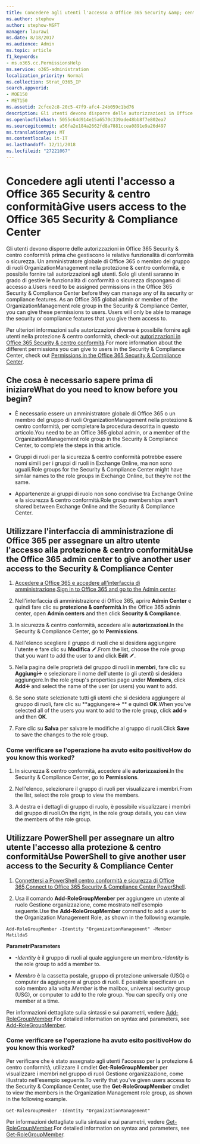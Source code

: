 ```yaml
---
title: Concedere agli utenti l'accesso a Office 365 Security &amp; centro conformità
ms.author: stephow
author: stephow-MSFT
manager: laurawi
ms.date: 8/18/2017
ms.audience: Admin
ms.topic: article
f1_keywords:
- ms.o365.cc.PermissionsHelp
ms.service: o365-administration
localization_priority: Normal
ms.collection: Strat_O365_IP
search.appverid:
- MOE150
- MET150
ms.assetid: 2cfce2c8-20c5-47f9-afc4-24b059c1bd76
description: Gli utenti devono disporre delle autorizzazioni in Office 365 Security &amp; centro conformità prima che gestiscono le relative funzionalità di conformità o sicurezza.
ms.openlocfilehash: 5055c64d914e15a6570c339ade48bb8f7e802ea7
ms.sourcegitcommit: a56fa2e184a2662fd8a7881ccea0891e9a26d497
ms.translationtype: MT
ms.contentlocale: it-IT
ms.lasthandoff: 12/11/2018
ms.locfileid: "27221067"
---
```

# <a name="give-users-access-to-the-office-365-security-amp-compliance-center"></a><span data-ttu-id="64e02-103">Concedere agli utenti l'accesso a Office 365 Security &amp; centro conformità</span><span class="sxs-lookup"><span data-stu-id="64e02-103">Give users access to the Office 365 Security &amp; Compliance Center</span></span>

<span data-ttu-id="64e02-p101">Gli utenti devono disporre delle autorizzazioni in Office 365 Security &amp; centro conformità prima che gestiscono le relative funzionalità di conformità o sicurezza. Un amministratore globale di Office 365 o membro del gruppo di ruoli OrganizationManagement nella protezione &amp; centro conformità, è possibile fornire tali autorizzazioni agli utenti. Solo gli utenti saranno in grado di gestire le funzionalità di conformità o sicurezza dispongano di accesso a.</span><span class="sxs-lookup"><span data-stu-id="64e02-p101">Users need to be assigned permissions in the Office 365 Security &amp; Compliance Center before they can manage any of its security or compliance features. As an Office 365 global admin or member of the OrganizationManagement role group in the Security &amp; Compliance Center, you can give these permissions to users. Users will only be able to manage the security or compliance features that you give them access to.</span></span> 
  
<span data-ttu-id="64e02-107">Per ulteriori informazioni sulle autorizzazioni diverse è possibile fornire agli utenti nella protezione &amp; centro conformità, check-out [autorizzazioni in Office 365 Security &amp; centro conformità](permissions-in-the-security-and-compliance-center.md).</span><span class="sxs-lookup"><span data-stu-id="64e02-107">For more information about the different permissions you can give to users in the Security &amp; Compliance Center, check out [Permissions in the Office 365 Security &amp; Compliance Center](permissions-in-the-security-and-compliance-center.md).</span></span>
  
## <a name="what-do-you-need-to-know-before-you-begin"></a><span data-ttu-id="64e02-108">Che cosa è necessario sapere prima di iniziare</span><span class="sxs-lookup"><span data-stu-id="64e02-108">What do you need to know before you begin?</span></span>

- <span data-ttu-id="64e02-109">È necessario essere un amministratore globale di Office 365 o un membro del gruppo di ruoli OrganizationManagement nella protezione &amp; centro conformità, per completare la procedura descritta in questo articolo.</span><span class="sxs-lookup"><span data-stu-id="64e02-109">You need to be an Office 365 global admin, or a member of the OrganizationManagement role group in the Security &amp; Compliance Center, to complete the steps in this article.</span></span>
    
- <span data-ttu-id="64e02-110">Gruppi di ruoli per la sicurezza &amp; centro conformità potrebbe essere nomi simili per i gruppi di ruoli in Exchange Online, ma non sono uguali.</span><span class="sxs-lookup"><span data-stu-id="64e02-110">Role groups for the Security &amp; Compliance Center might have similar names to the role groups in Exchange Online, but they're not the same.</span></span> 
    
- <span data-ttu-id="64e02-111">Appartenenze ai gruppi di ruolo non sono condivise tra Exchange Online e la sicurezza &amp; centro conformità.</span><span class="sxs-lookup"><span data-stu-id="64e02-111">Role group memberships aren't shared between Exchange Online and the Security &amp; Compliance Center.</span></span>
    
## <a name="use-the-office-365-admin-center-to-give-another-user-access-to-the-security-amp-compliance-center"></a><span data-ttu-id="64e02-112">Utilizzare l'interfaccia di amministrazione di Office 365 per assegnare un altro utente l'accesso alla protezione &amp; centro conformità</span><span class="sxs-lookup"><span data-stu-id="64e02-112">Use the Office 365 admin center to give another user access to the Security &amp; Compliance Center</span></span>

1. <span data-ttu-id="64e02-113">[Accedere a Office 365 e accedere all'interfaccia di amministrazione](https://go.microsoft.com/fwlink/p/?LinkId=525275).</span><span class="sxs-lookup"><span data-stu-id="64e02-113">[Sign in to Office 365 and go to the Admin center](https://go.microsoft.com/fwlink/p/?LinkId=525275).</span></span>
    
2. <span data-ttu-id="64e02-114">Nell'interfaccia di amministrazione di Office 365, aprire **Admin Center** e quindi fare clic su **protezione &amp; conformità**.</span><span class="sxs-lookup"><span data-stu-id="64e02-114">In the Office 365 admin center, open **Admin centers** and then click **Security &amp; Compliance**.</span></span> 
    
3. <span data-ttu-id="64e02-115">In sicurezza &amp; centro conformità, accedere alle **autorizzazioni**.</span><span class="sxs-lookup"><span data-stu-id="64e02-115">In the Security &amp; Compliance Center, go to **Permissions**.</span></span>
    
4. <span data-ttu-id="64e02-116">Nell'elenco scegliere il gruppo di ruoli che si desidera aggiungere l'utente e fare clic su **Modifica** ![sull'icona Modifica](media/O365_MDM_CreatePolicy_EditIcon.gif).</span><span class="sxs-lookup"><span data-stu-id="64e02-116">From the list, choose the role group that you want to add the user to and click **Edit** ![Edit icon](media/O365_MDM_CreatePolicy_EditIcon.gif).</span></span>
    
5. <span data-ttu-id="64e02-117">Nella pagina delle proprietà del gruppo di ruoli in **membri**, fare clic su **Aggiungi**![Aggiungi icona](media/ITPro-EAC-AddIcon.gif) e selezionare il nome dell'utente (o gli utenti) si desidera aggiungere.</span><span class="sxs-lookup"><span data-stu-id="64e02-117">In the role group's properties page under **Members**, click **Add**![Add Icon](media/ITPro-EAC-AddIcon.gif) and select the name of the user (or users) you want to add.</span></span> 
    
6. <span data-ttu-id="64e02-118">Se sono state selezionate tutti gli utenti che si desidera aggiungere al gruppo di ruoli, fare clic su \*\*aggiungere-\> \*\* e quindi **OK**.</span><span class="sxs-lookup"><span data-stu-id="64e02-118">When you've selected all of the users you want to add to the role group, click **add-\>** and then **OK**.</span></span>
    
7. <span data-ttu-id="64e02-119">Fare clic su **Salva** per salvare le modifiche al gruppo di ruoli.</span><span class="sxs-lookup"><span data-stu-id="64e02-119">Click **Save** to save the changes to the role group.</span></span> 
    
### <a name="how-do-you-know-this-worked"></a><span data-ttu-id="64e02-120">Come verificare se l'operazione ha avuto esito positivo</span><span class="sxs-lookup"><span data-stu-id="64e02-120">How do you know this worked?</span></span>

1. <span data-ttu-id="64e02-121">In sicurezza &amp; centro conformità, accedere alle **autorizzazioni**.</span><span class="sxs-lookup"><span data-stu-id="64e02-121">In the Security &amp; Compliance Center, go to **Permissions**.</span></span>
    
2. <span data-ttu-id="64e02-122">Nell'elenco, selezionare il gruppo di ruoli per visualizzare i membri.</span><span class="sxs-lookup"><span data-stu-id="64e02-122">From the list, select the role group to view the members.</span></span>
    
3. <span data-ttu-id="64e02-123">A destra e i dettagli di gruppo di ruolo, è possibile visualizzare i membri del gruppo di ruoli.</span><span class="sxs-lookup"><span data-stu-id="64e02-123">On the right, in the role group details, you can view the members of the role group.</span></span>
    
## <a name="use-powershell-to-give-another-user-access-to-the-security-amp-compliance-center"></a><span data-ttu-id="64e02-124">Utilizzare PowerShell per assegnare un altro utente l'accesso alla protezione &amp; centro conformità</span><span class="sxs-lookup"><span data-stu-id="64e02-124">Use PowerShell to give another user access to the Security &amp; Compliance Center</span></span>

1. <span data-ttu-id="64e02-125">[Connettersi a PowerShell centro conformità e sicurezza di Office 365](https://docs.microsoft.com/en-us/powershell/exchange/office-365-scc/connect-to-scc-powershell/connect-to-scc-powershell?view=exchange-ps).</span><span class="sxs-lookup"><span data-stu-id="64e02-125">[Connect to Office 365 Security & Compliance Center PowerShell](https://docs.microsoft.com/en-us/powershell/exchange/office-365-scc/connect-to-scc-powershell/connect-to-scc-powershell?view=exchange-ps).</span></span>
    
2. <span data-ttu-id="64e02-126">Usa il comando **Add-RoleGroupMember** per aggiungere un utente al ruolo Gestione organizzazione, come mostrato nell'esempio seguente.</span><span class="sxs-lookup"><span data-stu-id="64e02-126">Use the **Add-RoleGroupMember** command to add a user to the Organization Management Role, as shown in the following example.</span></span> 
    
  ```
  Add-RoleGroupMember -Identity "OrganizationManagement" -Member MatildaS
  
  ```

 <span data-ttu-id="64e02-127">**Parametri**</span><span class="sxs-lookup"><span data-stu-id="64e02-127">**Parameters**</span></span>
  
- <span data-ttu-id="64e02-128">_-Identity_ è il gruppo di ruoli al quale aggiungere un membro.</span><span class="sxs-lookup"><span data-stu-id="64e02-128">_-Identity_ is the role group to add a member to.</span></span> 
    
- <span data-ttu-id="64e02-p102">_Membro_ è la cassetta postale, gruppo di protezione universale (USG) o computer da aggiungere al gruppo di ruoli. È possibile specificare un solo membro alla volta.</span><span class="sxs-lookup"><span data-stu-id="64e02-p102">_Member_ is the mailbox, universal security group (USG), or computer to add to the role group. You can specify only one member at a time.</span></span> 
    
<span data-ttu-id="64e02-131">Per informazioni dettagliate sulla sintassi e sui parametri, vedere [Add-RoleGroupMember](https://go.microsoft.com/fwlink/p/?LinkId=510859).</span><span class="sxs-lookup"><span data-stu-id="64e02-131">For detailed information on syntax and parameters, see [Add-RoleGroupMember](https://go.microsoft.com/fwlink/p/?LinkId=510859).</span></span>
  
### <a name="how-do-you-know-this-worked"></a><span data-ttu-id="64e02-132">Come verificare se l'operazione ha avuto esito positivo</span><span class="sxs-lookup"><span data-stu-id="64e02-132">How do you know this worked?</span></span>

<span data-ttu-id="64e02-133">Per verificare che è stato assegnato agli utenti l'accesso per la protezione &amp; centro conformità, utilizzare il cmdlet **Get-RoleGroupMember** per visualizzare i membri nel gruppo di ruoli Gestione organizzazione, come illustrato nell'esempio seguente.</span><span class="sxs-lookup"><span data-stu-id="64e02-133">To verify that you've given users access to the Security &amp; Compliance Center, use the **Get-RoleGroupMember** cmdlet to view the members in the Organization Management role group, as shown in the following example.</span></span> 
  
```
Get-RoleGroupMember -Identity "OrganizationManagement"

```

<span data-ttu-id="64e02-134">Per informazioni dettagliate sulla sintassi e sui parametri, vedere [Get-RoleGroupMember](https://go.microsoft.com/fwlink/p/?LinkId=510860).</span><span class="sxs-lookup"><span data-stu-id="64e02-134">For detailed information on syntax and parameters, see [Get-RoleGroupMember](https://go.microsoft.com/fwlink/p/?LinkId=510860).</span></span>
  

